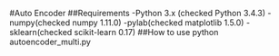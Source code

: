#Auto Encoder
##Requirements
-Python 3.x (checked Python 3.4.3)
-numpy(checked numpy 1.11.0)
-pylab(checked matplotlib 1.5.0)
-sklearn(checked scikit-learn 0.17)
##How to use
python autoencoder_multi.py
